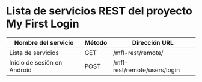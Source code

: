 # Lista de servicios REST del proyecto My First Login

| Nombre del servicio         | Método | Dirección URL                |
| --------------------------- | ------ | ---------------------------- |
| Lista de servicios          | GET    | /mfl-rest/remote/            |
| Inicio de sesión en Android | POST   | /mfl-rest/remote/users/login |
